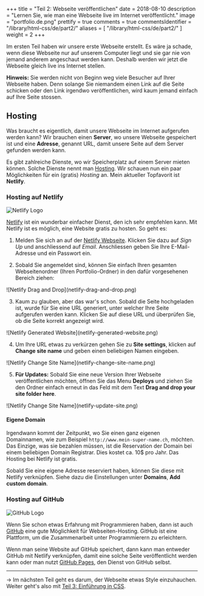+++
title = "Teil 2: Webseite veröffentlichen"
date = 2018-08-10
description = "Lernen Sie, wie man eine Webseite live im Internet veröffentlicht."
image = "portfolio.de.png"
prettify =  true
comments =  true
commentsIdentifier = "/library/html-css/de/part2/"
aliases = [
  "/library/html-css/de/part2/"
] 
weight = 2
+++

Im ersten Teil haben wir unsere erste Webseite erstellt. Es wäre ja schade, wenn diese Webseite nur auf unserem Computer liegt und sie gar nie von jemand anderem angeschaut werden kann. Deshalb werden wir jetzt die Webseite gleich live ins Internet stellen.

<div class="alert alert-info">
<strong>Hinweis:</strong> Sie werden nicht von Beginn weg viele Besucher auf Ihrer Webseite haben. Denn solange Sie niemandem einen Link auf die Seite schicken oder den Link irgendwo veröffentlichen, wird kaum jemand einfach auf Ihre Seite stossen.
</div>


## Hosting

Was braucht es eigentlich, damit unsere Webseite im Internet aufgerufen werden kann? Wir brauchen einen **Server**, wo unsere Webseite gespeichert ist und eine **Adresse**, genannt URL, damit unsere Seite auf dem Server gefunden werden kann.

Es gibt zahlreiche Dienste, wo wir Speicherplatz auf einem Server mieten können. Solche Dienste nennt man [Hosting](http://de.wikipedia.org/wiki/Hosting). Wir schauen nun ein paar Möglichkeiten für ein (gratis) *Hosting* an. Mein aktueller Topfavorit ist **Netlify**.


### Hosting auf Netlify

![Netlify Logo](netlify-logo.png)

[Netlify](https://www.netlify.com/) ist ein wunderbar einfacher Dienst, den ich sehr empfehlen kann. Mit Netlify ist es möglich, eine Website gratis zu hosten. So geht es:

1. Melden Sie sich an auf der [Netlify Webseite](https://www.netlify.com/). Klicken Sie dazu auf *Sign Up* und anschliessend auf *Email*. Anschliessen geben Sie Ihre E-Mail-Adresse und ein Passwort ein.

2. Sobald Sie angemeldet sind, können Sie einfach Ihren gesamten Webseitenordner (Ihren Portfolio-Ordner) in den dafür vorgesehenen Bereich ziehen:
<p>![Netlify Drag and Drop](netlify-drag-and-drop.png)</p>

3. Kaum zu glauben, aber das war's schon. Sobald die Seite hochgeladen ist, wurde für Sie eine URL generiert, unter welcher Ihre Seite aufgerufen werden kann. Klicken Sie auf diese URL und überprüfen Sie, ob die Seite korrekt angezeigt wird.
<p>![Netlify Generated Website](netlify-generated-website.png)</p>

4. Um Ihre URL etwas zu verkürzen gehen Sie zu **Site settings**, klicken auf **Change site name** und geben einen beliebigen Namen eingeben.
<p>![Netlify Change Site Name](netlify-change-site-name.png)</p>

5. **Für Updates:** Sobald Sie eine neue Version Ihrer Webseite veröffentlichen möchten, öffnen Sie das Menu **Deploys** und ziehen Sie den Ordner einfach erneut in das Feld mit dem Text **Drag and drop your site folder here**.
<p>![Netlify Change Site Name](netlify-update-site.png)</p>


#### Eigene Domain

Irgendwann kommt der Zeitpunkt, wo Sie einen ganz eigenen Domainnamen, wie zum Beispiel `http://www.mein-super-name.ch`, möchten. Das Einzige, was sie bezahlen müssen, ist die Reservation der Domain bei einem beliebigen Domain Registrar. Dies kostet ca. 10$ pro Jahr. Das Hosting bei Netlify ist gratis.

Sobald Sie eine eigene Adresse reserviert haben, können Sie diese mit Netlify verknüpfen. Siehe dazu die Einstellungen unter **Domains**, **Add custom domain**. 


### Hosting auf GitHub

![GitHub Logo](github-logo.jpg)

Wenn Sie schon etwas Erfahrung mit Programmieren haben, dann ist auch [GitHub](https://github.com) eine gute Möglichkeit für Webseiten-Hosting. GitHub ist eine Plattform, um die Zusammenarbeit unter Programmierern zu erleichtern.

Wenn man seine Website auf GitHub speichert, dann kann man entweder GitHub mit Netlify verknüpfen, damit eine solche Seite veröffentlicht werden kann oder man nutzt [GitHub Pages](https://pages.github.com/), den Dienst von GitHub selbst.


***

&rarr; Im nächsten Teil geht es darum, der Webseite etwas Style einzuhauchen. Weiter geht's also mit [Teil 3: Einführung in CSS](/de/library/html-css/part3/).
